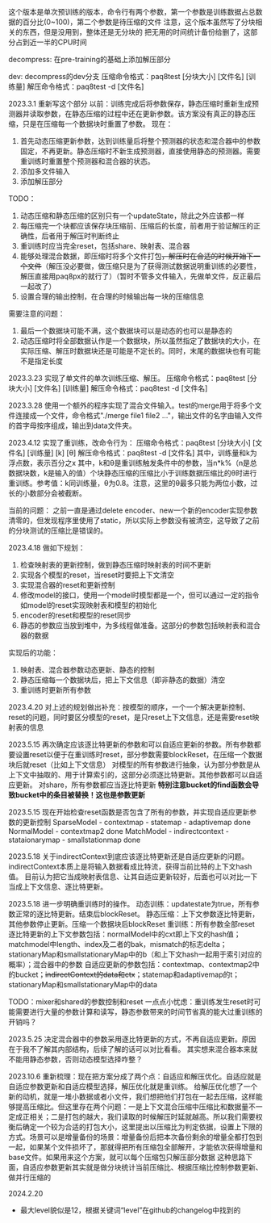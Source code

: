 这个版本是单次预训练的版本，命令行有两个参数，第一个参数是训练数据占总数据的百分比(0~100)，第二个参数是待压缩的文件
注意，这个版本虽然写了分块相关的东西，但是没用到，整体还是无分块的
把无用的时间统计备份给删了，这部分占到近一半的CPU时间

decompress:
在pre-training的基础上添加解压部分

dev:
decompress的dev分支
压缩命令格式：paq8test [分块大小] [文件名] [训练量]
解压命令格式：paq8test -d [文件名]

2023.3.1
重新写这个部分
以前：训练完成后将参数保存，静态压缩时重新生成预测器并读取参数，在静态压缩的过程中还在更新参数。该方案没有真正的静态压缩，只是在压缩每一个数据块时重置了参数。
现在：
1. 首先动态压缩更新参数，达到训练量后将整个预测器的状态和混合器中的参数固定，不再更新。静态压缩时不新生成预测器，直接使用静态的预测器。需要重训练时重置整个预测器和混合器的状态。
2. 添加多文件输入
3. 添加解压部分

TODO：
1. 动态压缩和静态压缩的区别只有一个updateState，除此之外应该都一样
2. 每压缩完一个块都应该保存块压缩前、压缩后的长度，前者用于验证解压的正确性，后者用于解压时判断终止
3. 重训练时应当完全reset，包括share、映射表、混合器
4. 能够处理混合数据，即压缩时将多个文件打包~~，解压时在合适的时候开始下一个文件~~（解压没必要做，做压缩只是为了获得测试数据说明重训练的必要性，解压直接用paq8px的就行了）（暂时不管多文件输入，先做单文件，反正最后一起改了）
5. 设置合理的输出控制，在合理的时候输出每一块的压缩信息

需要注意的问题：
1. 最后一个数据块可能不满，这个数据块可以是动态的也可以是静态的
2. 动态压缩时将全部数据认作是一个数据块，所以虽然指定了数据块的大小，在实际压缩、解压时数据块还是可能是不定长的。同时，末尾的数据块也有可能不是指定长度

2023.3.23
实现了单文件的单次训练压缩、解压。
压缩命令格式：paq8test [分块大小] [文件名] [训练量]
解压命令格式：paq8test -d [文件名]

2023.3.28
使用一个额外的程序实现了混合文件输入。test的merge用于将多个文件连接成一个文件，命令格式"./merge file1 file2 ..."，输出文件的名字由输入文件的首字母按序组成，输出到data文件夹。

2023.4.12
实现了重训练，改命令行为：
压缩命令格式：paq8test [分块大小] [文件名] [训练量] [k] [θ]
解压命令格式：paq8test -d [文件名]
其中，训练量和k为浮点数，表示百分之x
其中，k和θ是重训练触发条件中的参数，当n*k%（n是总数据块数，k是输入的值）个块静态压缩的压缩比小于训练数据压缩比的θ时进行重训练。参考值：k同训练量，θ为0.8。注意，这里的θ最多只能为两位小数，过长的小数部分会被截断。

当前的问题：
之前一直是通过delete encoder、new一个新的encoder实现参数清零的，但发现程序里使用了static，所以实际上参数没有被清空，这导致了之前的分块测试的压缩比是错误的。

2023.4.18
做如下规划：
1. 检查映射表的更新控制，做到静态压缩时映射表的时间不更新
2. 实现各个模型的reset，当reset时要把上下文清空
3. 实现混合器的reset和更新控制
4. 修改model的接口，使用一个model时模型都是一个，但可以通过一定的指令如model的reset实现映射表和模型的初始化
5. encoder的reset和模型的reset同步
6. 静态的参数应当放到堆中，为多线程做准备。这部分的参数包括映射表和混合器的数据

实现后的功能：
1. 映射表、混合器参数动态更新、静态的控制
2. 静态压缩每一个数据块后，把上下文信息（即非静态的数据）清空
3. 重训练时更新所有参数

2023.4.20
对上述的规划做出补充：按模型的顺序，一个一个解决更新控制、reset的问题，同时要区分模型的reset，是只reset上下文信息，还是需要reset映射表的信息

2023.5.15
再次确定应该逐比特更新的参数和可以自适应更新的参数。所有参数都要设置reset以便于在重训练时reset，部分参数需要blockReset，在压缩一个数据块后就reset（比如上下文信息）
对模型的所有参数进行抽象，认为部分参数是从上下文中抽取的、用于计算索引的，这部分必须逐比特更新。其他参数都可以自适应更新。
对share，所有参数都应当逐比特更新
**特别注意bucket的find函数会导致bucket中的条目被替换！这也是参数更新**

2023.5.15
现在开始检查reset函数是否包含了所有的参数，并实现自适应更新参数的更新控制
SparseModel - contextmap - statemap - adaptivemap done
NormalModel - contextmap2 done
MatchModel - indirectcontext - stataionarymap - smallstationmap done

2023.5.18
关于indirectContext到底应该逐比特更新还是自适应更新的问题。
indirectContext本质上是将输入数据看成比特流，获得当前比特的上下文hash值。
目前认为把它当成映射表信息、让其自适应更新较好，后面也可以对比一下当成上下文信息、逐比特更新。

2023.5.18
进一步明确重训练时的操作。
动态训练：updatestate为true，所有参数正常的逐比特更新。结束后blockReset。
静态压缩：上下文参数逐比特更新，其他参数停止更新。压缩一个数据块后blockReset
重训练：所有参数全部reset
逐比特更新的上下文参数包括：normalModel中的cxt即上下文的hash值；matchmodel中length、index及二者的bak，mismatch的标志delta；stationaryMap和smallstationaryMap中的b（和上下文hash一起用于索引对应的概率）；混合器中的参数
自适应更新的参数包括：contextmap、contextmap2中的bucket；~~indirectContext的data和ctx~~；statemap和adaptivemap的t；stationaryMap和smallstationaryMap中的data

TODO：mixer和shared的参数控制和reset
一点点小忧虑：重训练发生reset时可能需要进行大量的参数计算和读写，静态参数带来的时间节省真的能大过重训练的开销吗？

2023.5.25
决定混合器中的参数采用逐比特更新的方式，不再自适应更新。原因在于我不了解其内部结构，后续了解的话可以对比看看。
其实想来混合器本来就不能用静态参数，否则动态模型选择咋整？

2023.10.6
重新梳理：现在把方案分成了两个点：自适应和解压优化。自适应就是自适应参数更新和自适应模型选择，解压优化就是重训练。
给解压优化想了一个新的动机，就是一堆小数据或者小文件，我们想把他们打包在一起去压缩，这样能够提高压缩比。但这里存在两个问题：一是上下文混合压缩中压缩比和数据量不一定成正相关；二是打包的越大，我们读取的时候解压时延就越高。所以我们需要权衡后确定一个较为合适的打包大小，这里提出以压缩比为判定依据，设置上下限的方式。场景可以是增量备份的场景：增量备份后把本次备份剩余的增量全都打包到一起，如果某个文件损坏了，那就得把所有压缩包全部解开，才能依次获得增量和base文件。如果用来这个方案，就可以每个压缩包只解压部分数据
这种思路下面，自适应参数更新其实就是做分块统计当前压缩比、根据压缩比控制参数更新、做并行压缩的

2024.2.20
* 最大level貌似是12，根据关键词“level”在github的changelog中找到的